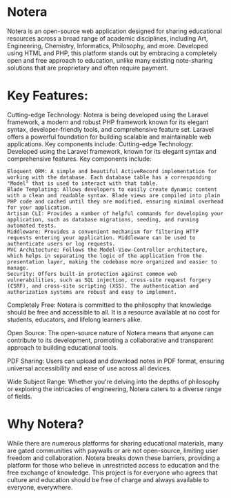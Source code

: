 # Notera

Notera is an open-source web application designed for sharing educational resources across a broad range of academic disciplines, including Art, Engineering, Chemistry, Informatics, Philosophy, and more. Developed using HTML and PHP, this platform stands out by embracing a completely open and free approach to education, unlike many existing note-sharing solutions that are proprietary and often require payment.

# Key Features:

Cutting-edge Technology: Notera is being developed using the Laravel framework, a modern and robust PHP framework known for its elegant syntax, developer-friendly tools, and comprehensive feature set. Laravel offers a powerful foundation for building scalable and maintainable web applications. Key components include:
Cutting-edge Technology: Developed using the Laravel framework, known for its elegant syntax and comprehensive features. Key components include:

    Eloquent ORM: A simple and beautiful ActiveRecord implementation for working with the database. Each database table has a corresponding "Model" that is used to interact with that table.
    Blade Templating: Allows developers to easily create dynamic content with a clean and readable syntax. Blade views are compiled into plain PHP code and cached until they are modified, ensuring minimal overhead for your application.
    Artisan CLI: Provides a number of helpful commands for developing your application, such as database migrations, seeding, and running automated tests.
    Middleware: Provides a convenient mechanism for filtering HTTP requests entering your application. Middleware can be used to authenticate users or log requests.
    MVC Architecture: Follows the Model-View-Controller architecture, which helps in separating the logic of the application from the presentation layer, making the codebase more organized and easier to manage.
    Security: Offers built-in protection against common web vulnerabilities, such as SQL injection, cross-site request forgery (CSRF), and cross-site scripting (XSS). The authentication and authorization systems are robust and easy to implement.

Completely Free: Notera is committed to the philosophy that knowledge should be free and accessible to all. It is a resource available at no cost for students, educators, and lifelong learners alike.

Open Source: The open-source nature of Notera means that anyone can contribute to its development, promoting a collaborative and transparent approach to building educational tools.

PDF Sharing: Users can upload and download notes in PDF format, ensuring universal accessibility and ease of use across all devices.

Wide Subject Range: Whether you're delving into the depths of philosophy or exploring the intricacies of engineering, Notera caters to a diverse range of fields.
# Why Notera?

While there are numerous platforms for sharing educational materials, many are gated communities with paywalls or are not open-source, limiting user freedom and collaboration. Notera breaks down these barriers, providing a platform for those who believe in unrestricted access to education and the free exchange of knowledge. This project is for everyone who agrees that culture and education should be free of charge and always available to everyone, everywhere.

